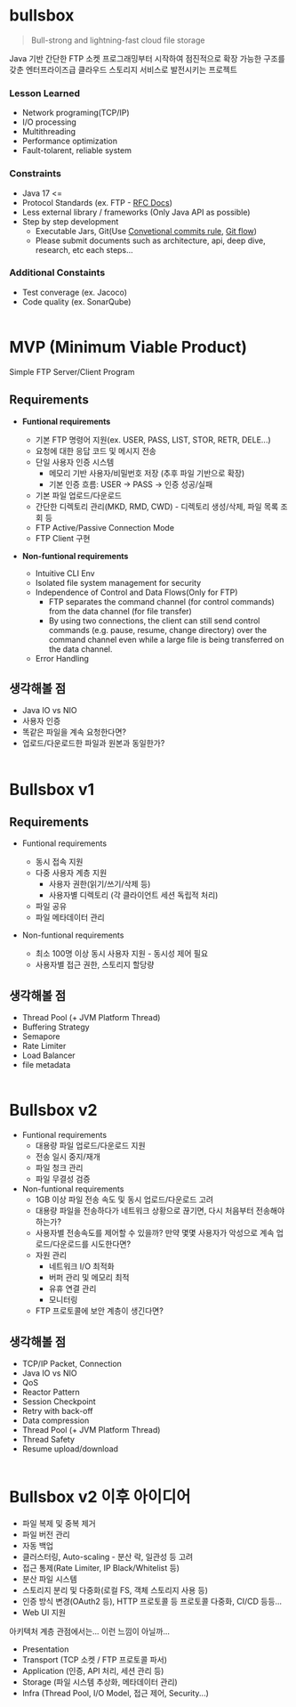# bullsbox
> Bull-strong and lightning-fast cloud file storage

Java 기반 간단한 FTP 소켓 프로그래밍부터 시작하여 점진적으로 확장 가능한 구조를 갖춘 엔터프라이즈급 클라우드 스토리지 서비스로 발전시키는 프로젝트

### Lesson Learned
* Network programing(TCP/IP)
* I/O processing
* Multithreading
* Performance optimization
* Fault-tolarent, reliable system

### Constraints
* Java 17 <=
* Protocol Standards (ex. FTP - [RFC Docs](http://proftpd.org/docs/rfc.html))
* Less external library / frameworks (Only Java API as possible)
* Step by step development
  * Executable Jars, Git(Use [Convetional commits rule](https://www.conventionalcommits.org/ko/v1.0.0/), [Git flow](https://devocean.sk.com/blog/techBoardDetail.do?ID=165571&boardType=techBlog))
  * Please submit documents such as architecture, api, deep dive, research, etc each steps...

### Additional Constaints
* Test converage (ex. Jacoco)
* Code quality (ex. SonarQube)
<br/><br/>

# MVP (Minimum Viable Product)
Simple FTP Server/Client Program

## Requirements
* **Funtional requirements**
  * 기본 FTP 명령어 지원(ex. USER, PASS, LIST, STOR, RETR, DELE...)
  * 요청에 대한 응답 코드 및 메시지 전송
  * 단일 사용자 인증 시스템
    * 메모리 기반 사용자/비밀번호 저장 (추후 파일 기반으로 확장)
    * 기본 인증 흐름: USER → PASS → 인증 성공/실패
  * 기본 파일 업로드/다운로드
  * 간단한 디렉토리 관리(MKD, RMD, CWD) - 디렉토리 생성/삭제, 파일 목록 조회 등
  * FTP Active/Passive Connection Mode
  * FTP Client 구현
    
* **Non-funtional requirements**
  * Intuitive CLI Env
  * Isolated file system management for security
  * Independence of Control and Data Flows(Only for FTP)
    * FTP separates the command channel (for control commands) from the data channel (for file transfer)
    * By using two connections, the client can still send control commands (e.g. pause, resume, change directory) over the command channel even while a large file is being transferred on the data channel.
  * Error Handling

## **생각해볼 점**
* Java IO vs NIO
* 사용자 인증
* 똑같은 파일을 계속 요청한다면?
* 업로드/다운로드한 파일과 원본과 동일한가?
<br/><br/>

# Bullsbox v1
## Requirements
* Funtional requirements
  * 동시 접속 지원
  * 다중 사용자 계층 지원
    * 사용자 권한(읽기/쓰기/삭제 등)
    * 사용자별 디렉토리 (각 클라이언트 세션 독립적 처리)
  * 파일 공유
  * 파일 메타데이터 관리

* Non-funtional requirements
  * 최소 100명 이상 동시 사용자 지원 - 동시성 제어 필요
  * 사용자별 접근 권한, 스토리지 할당량

## 생각해볼 점
* Thread Pool (+ JVM Platform Thread)
* Buffering Strategy
* Semapore
* Rate Limiter
* Load Balancer
* file metadata
<br/><br/>

# Bullsbox v2
* Funtional requirements
  * 대용량 파일 업로드/다운로드 지원
  * 전송 일시 중지/재개
  * 파일 청크 관리
  * 파일 무결성 검증
* Non-funtional requirements
  * 1GB 이상 파일 전송 속도 및 동시 업로드/다운로드 고려
  * 대용량 파일을 전송하다가 네트워크 상황으로 끊기면, 다시 처음부터 전송해야 하는가?
  * 사용자별 전송속도를 제어할 수 있을까? 만약 몇몇 사용자가 악성으로 계속 업로드/다운로드를 시도한다면?
  * 자원 관리
    * 네트워크 I/O 최적화
    * 버퍼 관리 및 메모리 최적
    * 유휴 연결 관리
    * 모니터링
  * FTP 프로토콜에 보안 계층이 생긴다면?

## 생각해볼 점
* TCP/IP Packet, Connection
* Java IO vs NIO
* QoS
* Reactor Pattern
* Session Checkpoint
* Retry with back-off
* Data compression
* Thread Pool (+ JVM Platform Thread)
* Thread Safety
* Resume upload/download
<br/><br/>

# Bullsbox v2 이후 아이디어
* 파일 복제 및 중복 제거
* 파일 버전 관리
* 자동 백업
* 클러스터링, Auto-scaling - 분산 락, 일관성 등 고려
* 접근 통제(Rate Limiter, IP Black/Whitelist 등)
* 분산 파일 시스템
* 스토리지 분리 및 다중화(로컬 FS, 객체 스토리지 사용 등)
* 인증 방식 변경(OAuth2 등), HTTP 프로토콜 등 프로토콜 다중화, CI/CD 등등...
* Web UI 지원

아키텍처 계층 관점에서는... 이런 느낌이 아닐까...
* Presentation
* Transport (TCP 소켓 / FTP 프로토콜 파서)
* Application (인증, API 처리, 세션 관리 등)
* Storage (파일 시스템 추상화, 메타데이터 관리)
* Infra (Thread Pool, I/O Model, 접근 제어, Security...)

